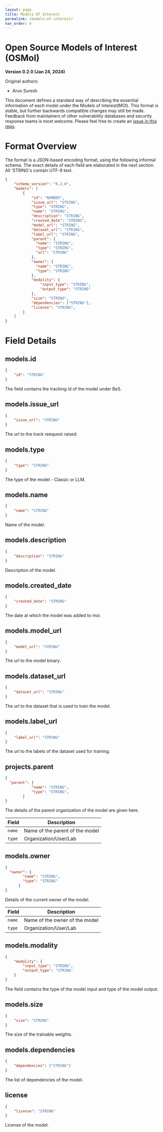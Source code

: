 ```yaml
---
layout: page
title: Models Of Interest
permalink: /models-of-interest/
nav_order: 4
---
```



# Open Source Models of Interest (OSMoI)

**Version 0.2.0 (Jan 24, 2024)**

Original authors:
- Arun Suresh

This document defines a standard way of describing the essential information of each model under the Models of Interest(MOI).
This format is stable, but further backwards compatible changes may still be made.
Feedback from maintainers of other vulnerability databases and security response teams
is most welcome. Please feel free to create an [issue in this repo](https://github.com/Be-Secure/bes-schema/issues/new).

# Format Overview

The format is a JSON-based encoding format, using the following informal schema.
The exact details of each field are elaborated in the next section. All 'STRING's
contain UTF-8 text.

```json
{
    "schema_version": "0.2.0",
    "models": [
        {
            "id": "NUMBER",
            "issue_url": "STRING",
            "type": "STRING",
            "name": "STRING",
            "description": "STRING",
            "created_date": "STRING",
            "model_url": "STRING",
            "dataset_url": "STRING",
            "label_url": "STRING",
            "parent": {
              "name": "STRING",
              "type": "STRING",
              "url": "STRING"
            },
            "owner": {
              "name": "STRING",
              "type": "STRING"
            },
            "modality": {
                "input_type": "STRING",
                "output_type": "STRING"
            },
            "size": "STRING",
            "dependencies": ["STRING"],
            "license": "STRING",
        }
    ]
}
```

# Field Details

## models.id

```json
{
    "id": "STRING"
}
```

The field contains the tracking id of the model under BeS.

## models.issue_url

```json
{
    "issue_url": "STRING"
}
```

The url to the track reequest raised.

## models.type

```json
{
    "type": "STRING"
}
```

The type of the model - Classic or LLM.

## models.name

```json
{
    "name": "STRING"
}
```

Name of the model.

## models.description

```json
{
    "description": "STRING"
}
```

Description of the model.

## models.created_date

```json
{
    "created_date": "STRING"
}
```

The date at which the model was added to moi.

## models.model_url

```json
{
    "model_url": "STRING"
}
```

The url to the model binary.

## models.dataset_url

```json
{
    "dataset_url": "STRING"
}
```

The url to the dataset that is used to train the model.

## models.label_url

```json
{
    "label_url": "STRING"
}
```

The url to the labels of the dataset used for training.

## projects.parent

```json
{
  "parent": {
            "name": "STRING",
            "type": "STRING",
        }
}
```

The details of the parent organization of the model are given here.

<table>
  <thead>
    <tr>
      <th>Field</th>
      <th>Description</th>
    </tr>
  </thead>
  <tbody>
    <tr>
      <td><code>name</code></td>
      <td>
       Name of the parent of the model
      </td>
    </tr>
    <tr>
      <td><code>type</code></td>
      <td>
        Organization/User/Lab
      </td>
    </tr>
    <tr>
  </tbody>
</table>

## models.owner

```json
{
  "owner": {
        "name": "STRING",
        "type": "STRING"
      }
}
```

Details of the current owner of the model.

<table>
  <thead>
    <tr>
      <th>Field</th>
      <th>Description</th>
    </tr>
  </thead>
  <tbody>
    <tr>
      <td><code>name</code></td>
      <td>
       Name of the owner of the model
      </td>
    </tr>
    <tr>
      <td><code>type</code></td>
      <td>
        Organization/User/Lab
      </td>
    </tr>
  </tbody>
</table>


## models.modality

```json
{
    "modality": {
        "input_type": "STRING",
        "output_type": "STRING"
    }
}
```

The field contains the type of the model input and type of the model output.

## models.size

```json
{
    "size": "STRING"
}
```

The size of the trainable weights.

## models.dependencies

```json
{
    "dependencies": ["STRING"]
}
```
The list of dependencies of the model.

## license

```json
{
    "license": "STRING"
}
```

License of the model.